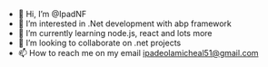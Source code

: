 - 👋 Hi, I’m @IpadNF
- 👀 I’m interested in .Net development with abp framework
- 🌱 I’m currently learning node.js, react and lots more
- 💞️ I’m looking to collaborate on .net projects
- 📫 How to reach me on my email ipadeolamicheal51@gmail.com

<!---
IpadNF/IpadNF is a ✨ special ✨ repository because its `README.md` (this file) appears on your GitHub profile.
You can click the Preview link to take a look at your changes.
--->
